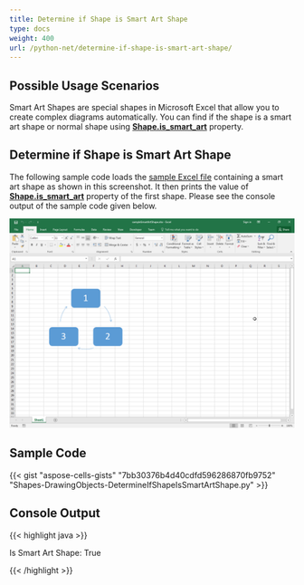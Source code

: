 ```yaml
---
title: Determine if Shape is Smart Art Shape
type: docs
weight: 400
url: /python-net/determine-if-shape-is-smart-art-shape/
---
```


## **Possible Usage Scenarios**

Smart Art Shapes are special shapes in Microsoft Excel that allow you to create complex diagrams automatically. You can find if the shape is a smart art shape or normal shape using [**Shape.is_smart_art**](https://reference.aspose.com/cells/python-net/aspose.cells.drawing/shape/is_smart_art) property.

## **Determine if Shape is Smart Art Shape**

The following sample code loads the [sample Excel file](55541792.xlsx) containing a smart art shape as shown in this screenshot. It then prints the value of [**Shape.is_smart_art**](https://reference.aspose.com/cells/python-net/aspose.cells.drawing/shape/is_smart_art) property of the first shape. Please see the console output of the sample code given below.

![todo:image_alt_text](determine-if-shape-is-smart-art-shape_1.png)

## **Sample Code**

{{< gist "aspose-cells-gists" "7bb30376b4d40cdfd596286870fb9752" "Shapes-DrawingObjects-DetermineIfShapeIsSmartArtShape.py" >}}

## **Console Output**

{{< highlight java >}}

Is Smart Art Shape: True

{{< /highlight >}}
